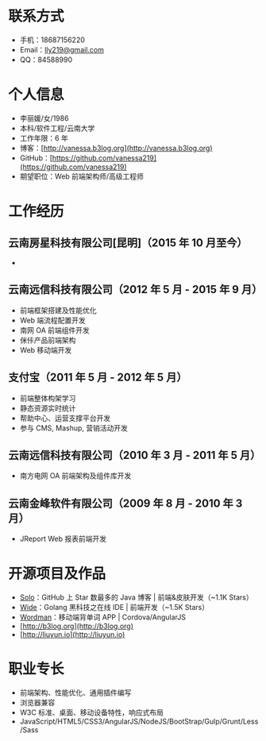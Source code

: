 # 联系方式

* 手机：18687156220
* Email：lly219@gmail.com
* QQ：84588990

# 个人信息

* 李丽媛/女/1986
* 本科/软件工程/云南大学
* 工作年限：6 年
* 博客：[http://vanessa.b3log.org](http://vanessa.b3log.org)
* GitHub：[https://github.com/vanessa219](https://github.com/vanessa219)
* 期望职位：Web 前端架构师/高级工程师

# 工作经历

## 云南房星科技有限公司[昆明]（2015 年 10 月至今）

* 

## 云南远信科技有限公司（2012 年 5 月 - 2015 年 9 月）

* 前端框架搭建及性能优化
* Web 端流程配置开发
* 南网 OA 前端组件开发
* 侎佧产品前端架构
* Web 移动端开发

## 支付宝（2011 年 5 月 - 2012 年 5 月）

* 前端整体构架学习
* 静态资源实时统计
* 帮助中心、运营支撑平台开发
* 参与 CMS, Mashup, 营销活动开发

## 云南远信科技有限公司（2010 年 3 月 - 2011 年 5 月）

* 南方电网 OA 前端架构及组件库开发

## 云南金峰软件有限公司（2009 年 8 月 - 2010 年 3 月）

* JReport Web 报表前端开发

# 开源项目及作品

* [Solo](https://github.com/b3log/b3log-solo)：GitHub 上 Star 数最多的 Java 博客 | 前端&皮肤开发（~1.1K Stars）
* [Wide](https://github.com/b3log/wide)：Golang 黑科技之在线 IDE | 前端开发（~1.5K Stars）
* [Wordman](https://github.com/b3log/b3log-wordman)：移动端背单词 APP | Cordova/AngularJS 
* [http://b3log.org](http://b3log.org)
* [http://liuyun.io](http://liuyun.io)

# 职业专长

* 前端架构、性能优化、通用插件编写
* 浏览器兼容
* W3C 标准、桌面、移动设备特性，响应式布局
* JavaScript/HTML5/CSS3/AngularJS/NodeJS/BootStrap/Gulp/Grunt/Less/Sass
